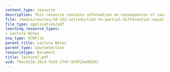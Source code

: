 ```yaml
---
content_type: resource
description: This resource contains information on consequences of cacciopolli.
file: /media/courses/18-152-introduction-to-partial-differential-equations-fall-2005/79ecd1182813fe151747970f24a9b263_lecture7.pdf
file_type: application/pdf
learning_resource_types:
- Lecture Notes
ocw_type: OCWFile
parent_title: Lecture Notes
parent_type: CourseSection
resourcetype: Document
title: lecture7.pdf
uid: 79ecd118-2813-fe15-1747-970f24a9b263
---
```

